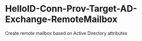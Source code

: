 # HelloID-Conn-Prov-Target-AD-Exchange-RemoteMailbox
Create remote mailbox based on Active Directory attributes

